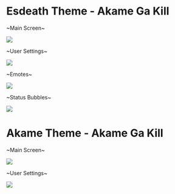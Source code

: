 # Esdeath Theme - Akame Ga Kill
~Main Screen~

<img src="http://i.imgur.com/wrgmZvv.jpg"/>

~User Settings~

<img src="http://i.imgur.com/kmV3plU.jpg"/>

~Emotes~

<img src="http://i.imgur.com/eJoNsmY.png"/>

~Status Bubbles~

<img src="http://i.imgur.com/lHlb6eM.gif"/>

# Akame Theme - Akame Ga Kill
~Main Screen~

<img src="http://i.imgur.com/oBnlIvM.jpg"/>

~User Settings~

<img src="http://i.imgur.com/dDAiayW.jpg"/>


